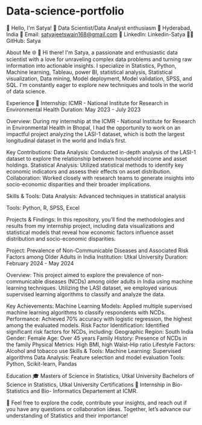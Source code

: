# Data-science-portfolio
👋 Hello, I'm Satya!
🚀 Data Scientist/Data Analyst enthusiasm
📍 Hyderabad, India
📧 Email: satyajeetswain168@gmail.com
🔗 LinkedIn: Linkedin-Satya
👨‍💻 GitHub: Satya

About Me 🌐
👋 Hi there! I'm Satya, a passionate and enthusiastic data scientist with a love for unraveling complex data problems and turning raw information into actionable insights. I specialize in Statistics, Python, Machine learning, Tableau, power BI, statistical analysis, Statistical visualization, Data mining, Model deployment, Model validation, SPSS, and SQL. I'm constantly eager to explore new techniques and tools in the world of data science.

Experience 🌟
Internship: ICMR - National Institute for Research in Environmental Health
Duration: May 2023 - July 2023

Overview:
During my internship at the ICMR - National Institute for Research in Environmental Health in Bhopal, I had the opportunity to work on an impactful project analyzing the LASI-1 dataset, which is both the largest longitudinal dataset in the world and India’s first.

Key Contributions:
Data Analysis: Conducted in-depth analysis of the LASI-1 dataset to explore the relationship between household income and asset holdings.
Statistical Analysis: Utilized statistical methods to identify key economic indicators and assess their effects on asset distribution.
Collaboration: Worked closely with research teams to generate insights into socio-economic disparities and their broader implications.

Skills & Tools:
Data Analysis: Advanced techniques in statistical analysis

Tools: Python, R, SPSS, Excel

Projects & Findings:
In this repository, you’ll find the methodologies and results from my internship project, including data visualizations and statistical models that reveal how economic factors influence asset distribution and socio-economic disparities.

Project: Prevalence of Non-Communicable Diseases and Associated Risk Factors among Older Adults in India
Institution: Utkal University
Duration: February 2024 - May 2024

Overview:
This project aimed to explore the prevalence of non-communicable diseases (NCDs) among older adults in India using machine learning techniques. Utilizing the LASI dataset, we employed various supervised learning algorithms to classify and analyze the data.

Key Achievements:
Machine Learning Models: Applied multiple supervised machine learning algorithms to classify respondents with NCDs.
Performance: Achieved 70% accuracy with logistic regression, the highest among the evaluated models.
Risk Factor Identification: Identified significant risk factors for NCDs, including:
Geographic Region: South India
Gender: Female
Age: Over 45 years
Family History: Presence of NCDs in the family
Physical Metrics: High BMI, high Waist-Hip ratio
Lifestyle Factors: Alcohol and tobacco use
Skills & Tools:
Machine Learning: Supervised algorithms
Data Analysis: Feature selection and model evaluation
Tools: Python, Scikit-learn, Pandas

Education 🎓
Masters of Science in Statistics, Utkal University
Bachelors of Science in Statistics, Utkal University
Certifications 📜
Internship in Bio- Statistics and Bio- Informatics Departement at ICMR.

🔗 Feel free to explore the code, contribute your insights, and reach out if you have any questions or collaboration ideas. Together, let’s advance our understanding of Statistics and their importance!
